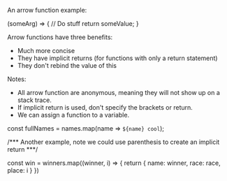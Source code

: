 
An arrow function example:

(someArg) => {
	// Do stuff
	return someValue;
}

Arrow functions have three benefits:

* Much more concise
* They have implicit returns (for functions with only a return statement)
* They don't rebind the value of this

Notes: 

* All arrow function are anonymous, meaning they will not show up on a 
  stack trace.
* If implicit return is used, don't specify the brackets or return.
* We can assign a function to a variable.

const fullNames = names.map(name => `${name} cool`);

/*** Another example, note we could use parenthesis to create an implicit return ***/

const win = winners.map((winner, i) => {
	return {
		name: winner,
		race: race,
		place: i
	}
})